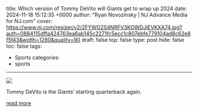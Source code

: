 title: Which version of Tommy DeVito will Giants get to wrap up 2024
date: 2024-11-18 15:12:35 +0000
author: "Ryan Novozinsky | NJ Advance Media for NJ.com"
cover: https://www.nj.com/resizer/v2/2FYWG2S4NRFV3KOWDJIEVKXA74.jpg?auth=0884115dffa424763ea6ab145c2271fc5ecc1c807ebfe779104ad8c62e8f5f43&width=1280&quality=90
draft: false
top: false
type: post
hide: false
toc: false
tags:
  - Sports
categories:
  - sports
---

![](https://www.nj.com/resizer/v2/2FYWG2S4NRFV3KOWDJIEVKXA74.jpg?auth=0884115dffa424763ea6ab145c2271fc5ecc1c807ebfe779104ad8c62e8f5f43&width=1280&quality=90)

Tommy DeVito is the Giants’ starting quarterback again.

[read more](https://www.nj.com/giants/2024/11/which-version-of-tommy-devito-will-giants-get-to-wrap-up-2024.html)

